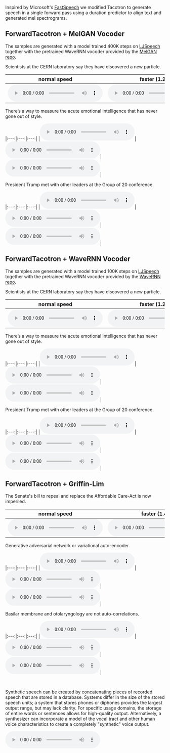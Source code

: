 Inspired by Microsoft's [FastSpeech](https://www.microsoft.com/en-us/research/blog/fastspeech-new-text-to-speech-model-improves-on-speed-accuracy-and-controllability/)
we modified Tacotron to generate speech in a single forward pass using a duration predictor to align text and generated mel spectrograms.


## ForwardTacotron + MelGAN Vocoder

The samples are generated with a model trained 400K steps on [LJSpeech](https://keithito.com/LJ-Speech-Dataset/) together with the pretrained WaveRNN vocoder provided by the [MelGAN repo](https://github.com/seungwonpark/melgan).

<p class="text">Scientists at the CERN laboratory say they have discovered a new particle.</p> 

| normal speed | faster (1.25) | slower (0.85) |
|:---:|:---:|:---:|
|<audio src="https://github.com/as-ideas/tts_model_outputs/blob/master/ljspeech_forward/1_melgan_400k.wav?raw=true" controls preload></audio>|<audio src="https://github.com/as-ideas/tts_model_outputs/blob/master/ljspeech_forward/1_melgan_400k_1.25.wav?raw=true" controls preload></audio>|<audio src="https://github.com/as-ideas/tts_model_outputs/blob/master/ljspeech_forward/1_melgan_400k_0.8.wav?raw=true" controls preload></audio>|

<p class="text">There’s a way to measure the acute emotional intelligence that has never gone out of style.</p>

|:---:|:---:|:---:|
|<audio src="https://github.com/as-ideas/tts_model_outputs/blob/master/ljspeech_forward/2_melgan_400k.wav?raw=true" controls preload></audio>|<audio src="https://github.com/as-ideas/tts_model_outputs/blob/master/ljspeech_forward/2_melgan_400k_1.25.wav?raw=true" controls preload></audio>|<audio src="https://github.com/as-ideas/tts_model_outputs/blob/master/ljspeech_forward/2_melgan_400k_0.8.wav?raw=true" controls preload></audio>|

<p class="text">President Trump met with other leaders at the Group of 20 conference.</p>

|:---:|:---:|:---:|
|<audio src="https://github.com/as-ideas/tts_model_outputs/blob/master/ljspeech_forward/3_melgan_400k.wav?raw=true" controls preload></audio>|<audio src="https://github.com/as-ideas/tts_model_outputs/blob/master/ljspeech_forward/3_melgan_400k_1.25.wav?raw=true" controls preload></audio>|<audio src="https://github.com/as-ideas/tts_model_outputs/blob/master/ljspeech_forward/3_melgan_400k_0.8.wav?raw=true" controls preload></audio>|

## ForwardTacotron + WaveRNN Vocoder

The samples are generated with a model trained 100K steps on [LJSpeech](https://keithito.com/LJ-Speech-Dataset/) together with the pretrained WaveRNN vocoder provided by the [WaveRNN repo](https://github.com/fatchord/WaveRNN).

<p class="text">Scientists at the CERN laboratory say they have discovered a new particle.</p> 

| normal speed | faster (1.25) | slower (0.85) |
|:---:|:---:|:---:|
|<audio src="https://github.com/as-ideas/tts_model_outputs/blob/master/ljspeech_forward/1_wavernn_batched_100k.wav?raw=true" controls preload></audio>|<audio src="https://github.com/as-ideas/tts_model_outputs/blob/master/ljspeech_forward/1_wavernn_batched_100k_1.25.wav?raw=true" controls preload></audio>|<audio src="https://github.com/as-ideas/tts_model_outputs/blob/master/ljspeech_forward/1_wavernn_batched_100k_0.8.wav?raw=true" controls preload></audio>|

<p class="text">There’s a way to measure the acute emotional intelligence that has never gone out of style.</p>

|:---:|:---:|:---:|
|<audio src="https://github.com/as-ideas/tts_model_outputs/blob/master/ljspeech_forward/2_wavernn_batched_100k.wav?raw=true" controls preload></audio>|<audio src="https://github.com/as-ideas/tts_model_outputs/blob/master/ljspeech_forward/2_wavernn_batched_100k_1.25.wav?raw=true" controls preload></audio>|<audio src="https://github.com/as-ideas/tts_model_outputs/blob/master/ljspeech_forward/2_wavernn_batched_100k_0.8.wav?raw=true" controls preload></audio>|


<p class="text">President Trump met with other leaders at the Group of 20 conference.</p>

|:---:|:---:|:---:|
|<audio src="https://github.com/as-ideas/tts_model_outputs/blob/master/ljspeech_forward/3_wavernn_batched_100k.wav?raw=true" controls preload></audio>|<audio src="https://github.com/as-ideas/tts_model_outputs/blob/master/ljspeech_forward/3_wavernn_batched_100k_1.25.wav?raw=true" controls preload></audio>|<audio src="https://github.com/as-ideas/tts_model_outputs/blob/master/ljspeech_forward/3_wavernn_batched_100k_0.8.wav?raw=true" controls preload></audio>|

## ForwardTacotron + Griffin-Lim

<p class="text">The Senate's bill to repeal and replace the Affordable Care-Act is now imperiled.</p>

| normal speed | faster (1.4) | slower (0.6) |
|:---:|:---:|:---:|
|<audio src="https://github.com/as-ideas/tts_model_outputs/blob/master/ljspeech_forward/4_griffinlim_100k.wav?raw=true" controls preload></audio>|<audio src="https://github.com/as-ideas/tts_model_outputs/blob/master/ljspeech_forward/4_griffinlim_100k_1.4.wav?raw=true" controls preload></audio>|<audio src="https://github.com/as-ideas/tts_model_outputs/blob/master/ljspeech_forward/4_griffinlim_100k_0.6.wav?raw=true" controls preload></audio>|

<p class="text">Generative adversarial network or variational auto-encoder.</p>

|:---:|:---:|:---:|
|<audio src="https://github.com/as-ideas/tts_model_outputs/blob/master/ljspeech_forward/5_griffinlim_100k.wav?raw=true" controls preload></audio>|<audio src="https://github.com/as-ideas/tts_model_outputs/blob/master/ljspeech_forward/5_griffinlim_100k_1.4.wav?raw=true" controls preload></audio>|<audio src="https://github.com/as-ideas/tts_model_outputs/blob/master/ljspeech_forward/5_griffinlim_100k_0.6.wav?raw=true" controls preload></audio>|

<p class="text">Basilar membrane and otolaryngology are not auto-correlations.</p>

|:---:|:---:|:---:|
|<audio src="https://github.com/as-ideas/tts_model_outputs/blob/master/ljspeech_forward/6_griffinlim_100k.wav?raw=true" controls preload></audio>|<audio src="https://github.com/as-ideas/tts_model_outputs/blob/master/ljspeech_forward/6_griffinlim_100k_1.4.wav?raw=true" controls preload></audio>|<audio src="https://github.com/as-ideas/tts_model_outputs/blob/master/ljspeech_forward/6_griffinlim_100k_0.6.wav?raw=true" controls preload></audio>|

&nbsp;
<p class="text">Synthetic speech can be created by concatenating pieces of recorded speech that are stored in a database. Systems differ in the size of the stored speech units; a system that stores phones or diphones provides the largest output range, but may lack clarity. For specific usage domains, the storage of entire words or sentences allows for high-quality output. Alternatively, a synthesizer can incorporate a model of the vocal tract and other human voice characteristics to create a completely "synthetic" voice output.</p>
<audio src="https://github.com/as-ideas/tts_model_outputs/blob/master/ljspeech_forward/long_griffinlim.wav?raw=true" controls preload></audio>